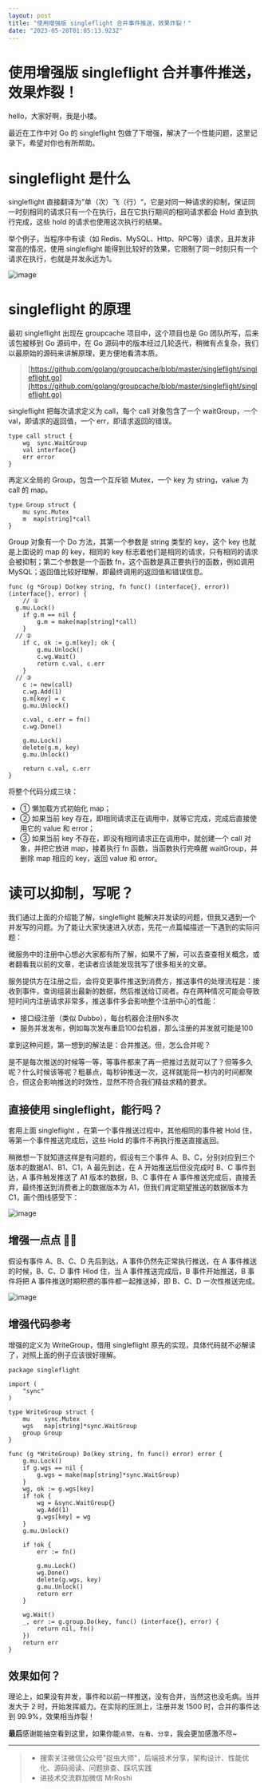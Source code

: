 ```yaml
---
layout: post
title: "使用增强版 singleflight 合并事件推送，效果炸裂！"
date: "2023-05-20T01:05:13.923Z"
---
```

使用增强版 singleflight 合并事件推送，效果炸裂！
===============================

hello，大家好啊，我是小楼。

最近在工作中对 Go 的 singleflight 包做了下增强，解决了一个性能问题，这里记录下，希望对你也有所帮助。

singleflight 是什么
================

singleflight 直接翻译为”单（次）飞（行）“，它是对同一种请求的抑制，保证同一时刻相同的请求只有一个在执行，且在它执行期间的相同请求都会 Hold 直到执行完成，这些 hold 的请求也使用这次执行的结果。

举个例子，当程序中有读（如 Redis、MySQL、Http、RPC等）请求，且并发非常高的情况，使用 singleflight 能得到比较好的效果，它限制了同一时刻只有一个请求在执行，也就是并发永远为1。

![image](https://img2023.cnblogs.com/blog/2379072/202305/2379072-20230519160253574-994167671.png)

singleflight 的原理
================

最初 singleflight 出现在 groupcache 项目中，这个项目也是 Go 团队所写，后来该包被移到 Go 源码中，在 Go 源码中的版本经过几轮迭代，稍微有点复杂，我们以最原始的源码来讲解原理，更方便地看清本质。

> [https://github.com/golang/groupcache/blob/master/singleflight/singleflight.go](https://github.com/golang/groupcache/blob/master/singleflight/singleflight.go)

singleflight 把每次请求定义为 call，每个 call 对象包含了一个 waitGroup，一个 val，即请求的返回值，一个 err，即请求返回的错误。

    type call struct {
    	wg  sync.WaitGroup
    	val interface{}
    	err error
    }
    

再定义全局的 Group，包含一个互斥锁 Mutex，一个 key 为 string，value 为 call 的 map。

    type Group struct {
    	mu sync.Mutex       
    	m  map[string]*call
    }
    

Group 对象有一个 Do 方法，其第一个参数是 string 类型的 key，这个 key 也就是上面说的 map 的 key，相同的 key 标志着他们是相同的请求，只有相同的请求会被抑制；第二个参数是一个函数 fn，这个函数是真正要执行的函数，例如调用 MySQL；返回值比较好理解，即最终调用的返回值和错误信息。

    func (g *Group) Do(key string, fn func() (interface{}, error)) (interface{}, error) {
    	// ①
      g.mu.Lock()
    	if g.m == nil {
    		g.m = make(map[string]*call)
    	}
      // ②
    	if c, ok := g.m[key]; ok {
    		g.mu.Unlock()
    		c.wg.Wait()
    		return c.val, c.err
    	}
      // ③
    	c := new(call)
    	c.wg.Add(1)
    	g.m[key] = c
    	g.mu.Unlock()
    
    	c.val, c.err = fn()
    	c.wg.Done()
    
    	g.mu.Lock()
    	delete(g.m, key)
    	g.mu.Unlock()
    
    	return c.val, c.err
    }
    

将整个代码分成三块：

*   ① 懒加载方式初始化 map；
*   ② 如果当前 key 存在，即相同请求正在调用中，就等它完成，完成后直接使用它的 value 和 error；
*   ③ 如果当前 key 不存在，即没有相同请求正在调用中，就创建一个 call 对象，并把它放进 map，接着执行 fn 函数，当函数执行完唤醒 waitGroup，并删除 map 相应的 key，返回 value 和 error。

读可以抑制，写呢？
=========

我们通过上面的介绍能了解，singleflight 能解决并发读的问题，但我又遇到一个并发写的问题。为了能让大家快速进入状态，先花一点篇幅描述一下遇到的实际问题：

微服务中的注册中心想必大家都有所了解，如果不了解，可以去查查相关概念，或者翻看我以前的文章，老读者应该能发现我写了很多相关的文章。

服务提供方在注册之后，会将变更事件推送到消费方，推送事件的处理流程是：接收到事件，查询组装出最新的数据，然后推送给订阅者。存在两种情况可能会导致短时间内注册请求非常多，推送事件多会影响整个注册中心的性能：

*   接口级注册（类似 Dubbo），每台机器会注册N多次
*   服务并发发布，例如每次发布重启100台机器，那么注册的并发就可能是100

拿到这种问题，第一想到的解法是：合并推送。但，怎么合并呢？

是不是每次推送的时候等一等，等事件都来了再一把推过去就可以了？但等多久呢？什么时候该等呢？粗暴点，每秒钟推送一次，这样就能将一秒内的时间都聚合，但这会影响推送的时效性，显然不符合我们精益求精的要求。

直接使用 singleflight，能行吗？
----------------------

套用上面 singleflight ，在第一个事件推送过程中，其他相同的事件被 Hold 住，等第一个事件推送完成后，这些 Hold 的事件不再执行推送直接返回。

稍微想一下就知道这样是有问题的，假设有三个事件 A、B、C，分别对应到三个版本的数据A1、B1、C1，A 最先到达，在 A 开始推送后但没完成时 B、C 事件到达，A 事件触发推送了 A1 版本的数据，B、C 事件在 A 事件推送完成后，直接丢弃，最终推送到消费者上的数据版本为 A1，但我们肯定期望推送的数据版本为 C1，画个图线感受下：

![image](https://img2023.cnblogs.com/blog/2379072/202305/2379072-20230519160303519-518152566.png)

增强一点点 🤏🏻
----------

假设有事件 A、B、C、D 先后到达，A 事件仍然先正常执行推送，在 A 事件推送的时候，B、C、D 事件 Hlod 住，当 A 事件推送完成后，B 事件开始推送，B 事件将把 A 事件推送时期积攒的事件都一起推送掉，即 B、C、D 一次性推送完成。

![image](https://img2023.cnblogs.com/blog/2379072/202305/2379072-20230519160309153-453538374.png)

增强代码参考
------

增强的定义为 WriteGroup，借用 singleflight 原先的实现，具体代码就不必解读了，对照上面的例子应该很好理解。

    package singleflight
    
    import (
    	"sync"
    )
    
    type WriteGroup struct {
    	mu    sync.Mutex
    	wgs   map[string]*sync.WaitGroup
    	group Group
    }
    
    func (g *WriteGroup) Do(key string, fn func() error) error {
    	g.mu.Lock()
    	if g.wgs == nil {
    		g.wgs = make(map[string]*sync.WaitGroup)
    	}
    	wg, ok := g.wgs[key]
    	if !ok {
    		wg = &sync.WaitGroup{}
    		wg.Add(1)
    		g.wgs[key] = wg
    	}
    	g.mu.Unlock()
    
    	if !ok {
    		err := fn()
    
    		g.mu.Lock()
    		wg.Done()
    		delete(g.wgs, key)
    		g.mu.Unlock()
    		return err
    	}
    
    	wg.Wait()
    	_, err := g.group.Do(key, func() (interface{}, error) {
    		return nil, fn()
    	})
    	return err
    }
    

效果如何？
-----

理论上，如果没有并发，事件和以前一样推送，没有合并，当然这也没毛病。当并发大于 2 时，开始发挥威力。在实际的压测上，注册并发 1500 时，合并的事件达到 99.9%，效果相当炸裂！

**最后**感谢能抽空看到这里，如果你能`点赞`、`在看`、`分享`，我会更加感激不尽~

* * *

> *   搜索关注微信公众号"捉虫大师"，后端技术分享，架构设计、性能优化、源码阅读、问题排查、踩坑实践
> *   进技术交流群加微信 MrRoshi